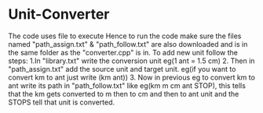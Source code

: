# Unit-Converter
The code uses file to execute
Hence to run the code make sure the files named "path_assign.txt" & "path_follow.txt" are also downloaded and is in the same folder as the "converter.cpp" is in.
To add new unit follow the steps:
1.In "library.txt" write the conversion unit eg(1 ant = 1.5 cm)
2. Then in "path_assign.txt" add the source unit and target unit. eg(if you want to convert km to ant just write (km ant))
3. Now in previous eg to convert km to ant write its path in "path_follow.txt" like eg(km m cm ant STOP), this tells that the km gets converted to m then to cm and then to ant unit and the STOPS tell that unit is converted.
